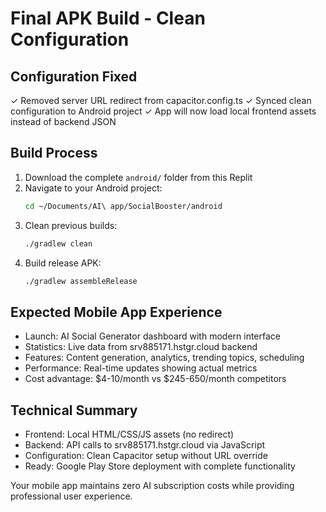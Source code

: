 # Final APK Build - Clean Configuration

## Configuration Fixed
✓ Removed server URL redirect from capacitor.config.ts
✓ Synced clean configuration to Android project
✓ App will now load local frontend assets instead of backend JSON

## Build Process
1. Download the complete `android/` folder from this Replit
2. Navigate to your Android project:
   ```bash
   cd ~/Documents/AI\ app/SocialBooster/android
   ```
3. Clean previous builds:
   ```bash
   ./gradlew clean
   ```
4. Build release APK:
   ```bash
   ./gradlew assembleRelease
   ```

## Expected Mobile App Experience
- Launch: AI Social Generator dashboard with modern interface
- Statistics: Live data from srv885171.hstgr.cloud backend
- Features: Content generation, analytics, trending topics, scheduling
- Performance: Real-time updates showing actual metrics
- Cost advantage: $4-10/month vs $245-650/month competitors

## Technical Summary
- Frontend: Local HTML/CSS/JS assets (no redirect)
- Backend: API calls to srv885171.hstgr.cloud via JavaScript
- Configuration: Clean Capacitor setup without URL override
- Ready: Google Play Store deployment with complete functionality

Your mobile app maintains zero AI subscription costs while providing professional user experience.